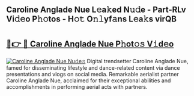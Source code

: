 ## Caroline Anglade Nue L𝚎a𝚔ed N𝚞𝚍e - Part-RLv Vi𝚍𝚎o P𝚑𝚘tos - H𝚘𝚝 O𝚗𝚕yf𝚊ns L𝚎a𝚔s virQB

# <h2><a href="http://kf6um5.oniu.top/?m=Caroline+Anglade+Nue">🔗👉 🔴 Caroline Anglade Nue P𝚑ot𝚘𝚜 V𝚒d𝚎o</a></h2>

[![Caroline Anglade Nue Nu𝚍e𝚜](https://i.imgur.com/0qMVB7G.gif)](http://kf6um5.oniu.top/?m=Caroline+Anglade+Nue)
Digital trendsetter Caroline Anglade Nue, famed for disseminating lifestyle and dance-related content via dance presentations and vlogs on social media. Remarkable aerialist partner Caroline Anglade Nue, acclaimed for their exceptional abilities and accomplishments in performing aerial acts with partners.  
